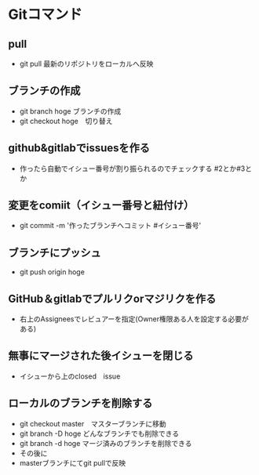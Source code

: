 # Gitコマンド
## pull
- git pull 最新のリポジトリをローカルへ反映
## ブランチの作成
- git branch hoge ブランチの作成
- git checkout hoge　切り替え
## github&gitlabでissuesを作る
- 作ったら自動でイシュー番号が割り振られるのでチェックする #2とか#3とか
## 変更をcomiit（イシュー番号と紐付け）
- git commit -m '作ったブランチへコミット #イシュー番号'
## ブランチにプッシュ
- git push origin hoge
## GitHub＆gitlabでプルリクorマジリクを作る
- 右上のAssigneesでレビュアーを指定(Owner権限ある人を設定する必要がある)
## 無事にマージされた後イシューを閉じる
- イシューから上のclosed　issue
## ローカルのブランチを削除する
- git checkout master　マスターブランチに移動
- git branch -D hoge どんなブランチでも削除できる
- git branch -d hoge マージ済みのブランチを削除できる
- その後に
- masterブランチにてgit pullで反映
